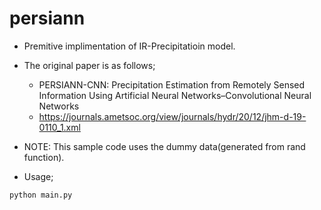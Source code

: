 # persiann

- Premitive implimentation of IR-Precipitatioin model.

- The original paper is as follows;
  - PERSIANN-CNN: Precipitation Estimation from Remotely Sensed Information Using Artificial Neural Networks–Convolutional Neural Networks
  - https://journals.ametsoc.org/view/journals/hydr/20/12/jhm-d-19-0110_1.xml

- NOTE: This sample code uses the dummy data(generated from rand function).

- Usage;
````
python main.py
